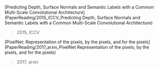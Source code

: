 [Predicting Depth, Surface Normals and Semantic Labels with a Common Multi-Scale Convolutional Architecture](PaperReading/2015_ICCV_Predicting Depth, Surface Normals and Semantic Labels with a Common Multi-Scale Convolutional Architecture)

> 2015, ICCV

[PixelNet: Representation of the pixels, by the pixels, and for the pixels](PaperReading/2017_arxiv_PixelNet Representation of the pixels, by the pixels, and for the pixels)

> 2017, arxiv
